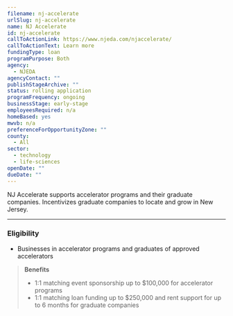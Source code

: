 ```yaml
---
filename: nj-accelerate
urlSlug: nj-accelerate
name: NJ Accelerate
id: nj-accelerate
callToActionLink: https://www.njeda.com/njaccelerate/
callToActionText: Learn more
fundingType: loan
programPurpose: Both
agency:
  - NJEDA
agencyContact: ""
publishStageArchive: ""
status: rolling application
programFrequency: ongoing
businessStage: early-stage
employeesRequired: n/a
homeBased: yes
mwvb: n/a
preferenceForOpportunityZone: ""
county:
  - All
sector:
  - technology
  - life-sciences
openDate: ""
dueDate: ""
---
```


NJ Accelerate supports accelerator programs and their graduate companies. Incentivizes graduate companies to locate and grow in New Jersey.

---

### Eligibility

- Businesses in accelerator programs and graduates of approved accelerators

> **Benefits**
>
> - 1:1 matching event sponsorship up to $100,000 for accelerator programs
> - 1:1 matching loan funding up to $250,000 and rent support for up to 6 months for graduate companies
